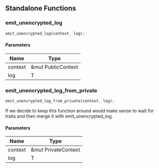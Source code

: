 ## Standalone Functions

### emit_unencrypted_log

```rust
emit_unencrypted_log(context, log);
```

#### Parameters
| Name | Type |
| --- | --- |
| context | &mut PublicContext |
| log | T |

### emit_unencrypted_log_from_private

```rust
emit_unencrypted_log_from_private(context, log);
```

If we decide to keep this function around would make sense to wait for traits and then merge it with emit_unencrypted_log.

#### Parameters
| Name | Type |
| --- | --- |
| context | &mut PrivateContext |
| log | T |

